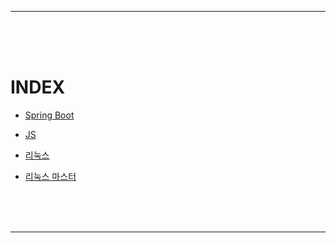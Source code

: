 - - -
<br><br><br>



# INDEX

* [Spring Boot][springboot_link]
 
[springboot_link]: https://github.com/Young-Geun/ETC/blob/main/Spring%20Boot/README.md



* [JS][js_link]
 
[js_link]: https://github.com/Young-Geun/ETC/blob/main/JS/README.md



* [리눅스][linux_link]
 
[linux_link]: https://github.com/Young-Geun/ETC/blob/main/Linux/README.md



* [리눅스 마스터][linux_master_link]
 
[linux_master_link]: https://github.com/Young-Geun/ETC/blob/main/Linux/%EB%A6%AC%EB%88%85%EC%8A%A4%EB%A7%88%EC%8A%A4%ED%84%B0.md

<br><br><br>
- - -

